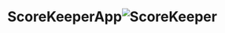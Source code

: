 # ScoreKeeperApp![ScoreKeeper](https://github.com/Farihazultana/ScoreKeeperApp/assets/74554548/02a8f1c8-69c9-4c98-ae98-a2bafce32b12)
